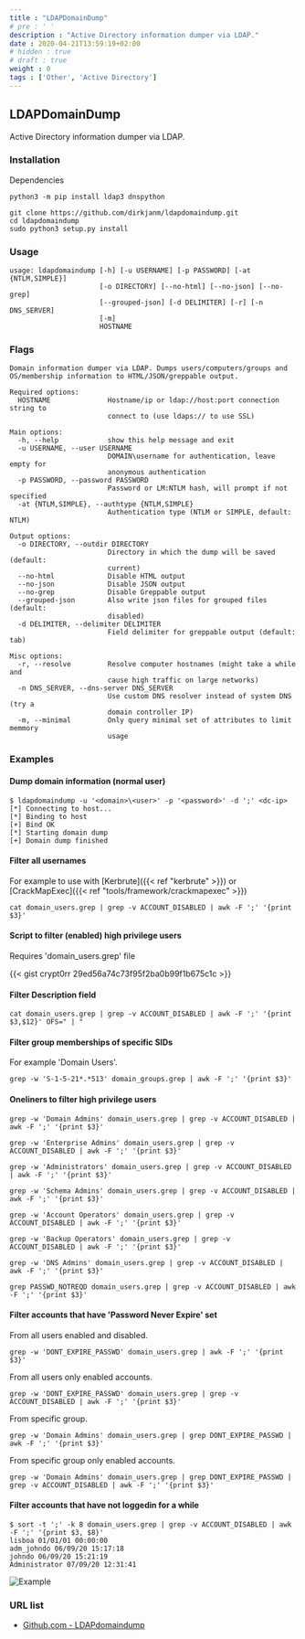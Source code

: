 ```yaml
---
title : "LDAPDomainDump"
# pre : ' '
description : "Active Directory information dumper via LDAP."
date : 2020-04-21T13:59:19+02:00
# hidden : true
# draft : true
weight : 0
tags : ['Other', 'Active Directory']
---
```


## LDAPDomainDump

Active Directory information dumper via LDAP.

### Installation

Dependencies

```plain
python3 -m pip install ldap3 dnspython
```

```plain
git clone https://github.com/dirkjanm/ldapdomaindump.git
cd ldapdomaindump
sudo python3 setup.py install
```

### Usage

```plain
usage: ldapdomaindump [-h] [-u USERNAME] [-p PASSWORD] [-at {NTLM,SIMPLE}]
                      [-o DIRECTORY] [--no-html] [--no-json] [--no-grep]
                      [--grouped-json] [-d DELIMITER] [-r] [-n DNS_SERVER]
                      [-m]
                      HOSTNAME
```

### Flags

```plain
Domain information dumper via LDAP. Dumps users/computers/groups and
OS/membership information to HTML/JSON/greppable output.

Required options:
  HOSTNAME              Hostname/ip or ldap://host:port connection string to
                        connect to (use ldaps:// to use SSL)

Main options:
  -h, --help            show this help message and exit
  -u USERNAME, --user USERNAME
                        DOMAIN\username for authentication, leave empty for
                        anonymous authentication
  -p PASSWORD, --password PASSWORD
                        Password or LM:NTLM hash, will prompt if not specified
  -at {NTLM,SIMPLE}, --authtype {NTLM,SIMPLE}
                        Authentication type (NTLM or SIMPLE, default: NTLM)

Output options:
  -o DIRECTORY, --outdir DIRECTORY
                        Directory in which the dump will be saved (default:
                        current)
  --no-html             Disable HTML output
  --no-json             Disable JSON output
  --no-grep             Disable Greppable output
  --grouped-json        Also write json files for grouped files (default:
                        disabled)
  -d DELIMITER, --delimiter DELIMITER
                        Field delimiter for greppable output (default: tab)

Misc options:
  -r, --resolve         Resolve computer hostnames (might take a while and
                        cause high traffic on large networks)
  -n DNS_SERVER, --dns-server DNS_SERVER
                        Use custom DNS resolver instead of system DNS (try a
                        domain controller IP)
  -m, --minimal         Only query minimal set of attributes to limit memmory
                        usage
```

### Examples

#### Dump domain information (normal user)

```plain
$ ldapdomaindump -u '<domain>\<user>' -p '<password>' -d ';' <dc-ip>
[*] Connecting to host...
[*] Binding to host
[+] Bind OK
[*] Starting domain dump
[+] Domain dump finished
```

#### Filter all usernames

For example to use with [Kerbrute]({{< ref "kerbrute" >}}) or [CrackMapExec]({{< ref "tools/framework/crackmapexec" >}})

```plain
cat domain_users.grep | grep -v ACCOUNT_DISABLED | awk -F ';' '{print $3}'
```

#### Script to filter (enabled) high privilege users

Requires 'domain_users.grep' file

{{< gist crypt0rr 29ed56a74c73f95f2ba0b99f1b675c1c >}}

#### Filter Description field

```plain
cat domain_users.grep | grep -v ACCOUNT_DISABLED | awk -F ';' '{print $3,$12}' OFS=" | "  
```

#### Filter group memberships of specific SIDs

For example 'Domain Users'.

```plain
grep -w 'S-1-5-21*.*513' domain_groups.grep | awk -F ';' '{print $3}'
```

#### Oneliners to filter high privilege users

```plain
grep -w 'Domain Admins' domain_users.grep | grep -v ACCOUNT_DISABLED | awk -F ';' '{print $3}'
```

```plain
grep -w 'Enterprise Admins' domain_users.grep | grep -v ACCOUNT_DISABLED | awk -F ';' '{print $3}'
```

```plain
grep -w 'Administrators' domain_users.grep | grep -v ACCOUNT_DISABLED | awk -F ';' '{print $3}'
```

```plain
grep -w 'Schema Admins' domain_users.grep | grep -v ACCOUNT_DISABLED | awk -F ';' '{print $3}'
```

```plain
grep -w 'Account Operators' domain_users.grep | grep -v ACCOUNT_DISABLED | awk -F ';' '{print $3}'
```

```plain
grep -w 'Backup Operators' domain_users.grep | grep -v ACCOUNT_DISABLED | awk -F ';' '{print $3}'
```

```plain
grep -w 'DNS Admins' domain_users.grep | grep -v ACCOUNT_DISABLED | awk -F ';' '{print $3}'
```

```plain
grep PASSWD_NOTREQD domain_users.grep | grep -v ACCOUNT_DISABLED | awk -F ';' '{print $3}'
```

#### Filter accounts that have 'Password Never Expire' set

From all users enabled and disabled.

```plain
grep -w 'DONT_EXPIRE_PASSWD' domain_users.grep | awk -F ';' '{print $3}'
```

From all users only enabled accounts.

```plain
grep -w 'DONT_EXPIRE_PASSWD' domain_users.grep | grep -v ACCOUNT_DISABLED | awk -F ';' '{print $3}'
```

From specific group.

```plain
grep -w 'Domain Admins' domain_users.grep | grep DONT_EXPIRE_PASSWD | awk -F ';' '{print $3}'
```

From specific group only enabled accounts.

```plain
grep -w 'Domain Admins' domain_users.grep | grep DONT_EXPIRE_PASSWD | grep -v ACCOUNT_DISABLED | awk -F ';' '{print $3}'
```

#### Filter accounts that have not loggedin for a while

```plain
$ sort -t ';' -k 8 domain_users.grep | grep -v ACCOUNT_DISABLED | awk -F ';' '{print $3, $8}'
lisboa 01/01/01 00:00:00
adm_johndo 06/09/20 15:17:18
johndo 06/09/20 15:21:19
Administrator 07/09/20 12:31:41
```

![Example](images/ldapdomaindump-1.png)

### URL list

* [Github.com - LDAPdomaindump](https://github.com/dirkjanm/ldapdomaindump)
